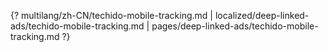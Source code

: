 {? multilang/zh-CN/techido-mobile-tracking.md | localized/deep-linked-ads/techido-mobile-tracking.md | pages/deep-linked-ads/techido-mobile-tracking.md ?}

